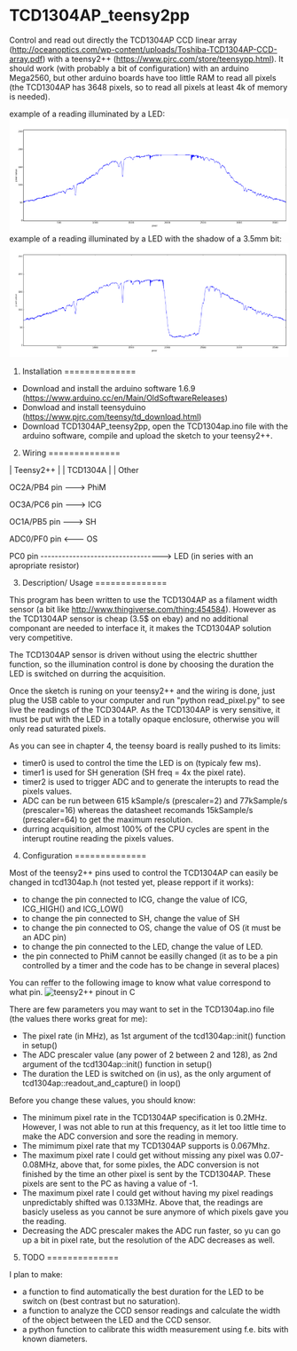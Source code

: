 # TCD1304AP_teensy2pp

Control and read out directly the TCD1304AP CCD linear array (http://oceanoptics.com/wp-content/uploads/Toshiba-TCD1304AP-CCD-array.pdf) with a teensy2++ (https://www.pjrc.com/store/teensypp.html).
It should work (with probably a bit of configuration) with an arduino Mega2560, but other arduino boards have too little RAM to read all pixels (the TCD1304AP has 3648 pixels, so to read all pixels at least 4k of memory is needed).

example of a reading illuminated by a LED:
![reading_no_bit](reading_no_bit.png)
example of a reading illuminated by a LED with the shadow of a 3.5mm bit:
![reading_3.5mm_bit](reading_3.5mm_bit.png)

1) Installation
==============

- Download and install the arduino software 1.6.9 (https://www.arduino.cc/en/Main/OldSoftwareReleases) 
- Donwload and install teensyduino  (https://www.pjrc.com/teensy/td_download.html)
- Download TCD1304AP_teensy2pp, open the TCD1304ap.ino file with the arduino software, compile and upload the sketch to your teensy2++.

2) Wiring
==============

| Teensy2++  |  | TCD1304A |  | Other

OC2A/PB4 pin ---> PhiM

OC3A/PC6 pin ---> ICG

OC1A/PB5 pin ---> SH

ADC0/PF0 pin <--- OS

PC0 pin ----------------------------------> LED (in series with an apropriate resistor)

3) Description/ Usage
==============

This program has been written to use the TCD1304AP as a filament width sensor (a bit like http://www.thingiverse.com/thing:454584). However as the TCD1304AP sensor is cheap (3.5$ on ebay) and no additional componant are needed to interface it, it makes the TCD1304AP solution very competitive.

The TCD1304AP sensor is driven without using the electric shutther function, so the illumination control is done by choosing the duration the LED is switched on durring the acquisition.

Once the sketch is runing on your teensy2++ and the wiring is done, just plug the USB cable to your computer and run "python read_pixel.py" to see live the readings of the TCD304AP.
As the TCD1304AP is very sensitive, it must be put with the LED in a totally opaque enclosure, otherwise you will only read saturated pixels.

As you can see in chapter 4, the teensy board is really pushed to its limits:
- timer0 is used to control the time the LED is on (typicaly few ms).
- timer1 is used for SH generation (SH freq = 4x the pixel rate).
- timer2 is used to trigger ADC and to generate the interupts to read the pixels values.
- ADC can be run between 615 kSample/s (prescaler=2) and 77kSample/s (prescaler=16) whereas the datasheet recomands 15kSample/s (prescaler=64) to get the maximum resolution.
- durring acquisition, almost 100% of the CPU cycles are spent in the interupt routine reading the pixels values.

4) Configuration
==============

Most of the teensy2++ pins used to control the TCD1304AP can easily be changed in tcd1304ap.h (not tested yet, please repport if it works):
- to change the pin connected to ICG, change the value of ICG, ICG_HIGH() and ICG_LOW()
- to change the pin connected to SH, change the value of SH
- to change the pin connected to OS, change the value of OS (it must be an ADC pin)
- to change the pin connected to the LED, change the value of LED.
- the pin connected to PhiM cannot be easilly changed (it as to be a pin controlled by a timer and the code has to be change in several places)

You can reffer to the following image to know what value correspond to what pin. 
![teensy2++ pinout in C](https://www.pjrc.com/teensy/pinout4b.png) 

There are few parameters you may want to set in the TCD1304ap.ino file (the values there works great for me):
- The pixel rate (in MHz), as 1st argument of the tcd1304ap::init() function in setup()
- The ADC prescaler value (any power of 2 between 2 and 128), as 2nd argument of the tcd1304ap::init() function in setup()
- The duration the LED is switched on (in us), as the only argument of tcd1304ap::readout_and_capture() in loop()

Before you change these values, you should know:
- The minimum pixel rate in the TCD1304AP specification is 0.2MHz. However, I was not able to run at this frequency, as it let too little time to make the ADC conversion and sore the reading in memory.
- The mimimum pixel rate that my TCD1304AP supports is 0.067Mhz.
- The maximum pixel rate I could get without missing any pixel was 0.07-0.08MHz, above that, for some pixles, the ADC conversion is not finished by the time an other pixel is sent by the TCD1304AP. These pixels are sent to the PC as having a value of -1.
- The maximum pixel rate I could get without having my pixel readings unpredictably shifted was 0.133MHz. Above that, the readings are basicly useless as you cannot be sure anymore of which pixels gave you the reading.
- Decreasing the ADC prescaler makes the ADC run faster, so yu can go up a bit in pixel rate, but the resolution of the ADC decreases as well.

5) TODO
==============

I plan to make:
- a function to find automatically the best duration for the LED to be switch on (best contrast but no saturation).
- a function to analyze the CCD sensor readings and calculate the width of the object between the LED and the CCD sensor.
- a python function to calibrate this width measurement using f.e. bits with known diameters.
